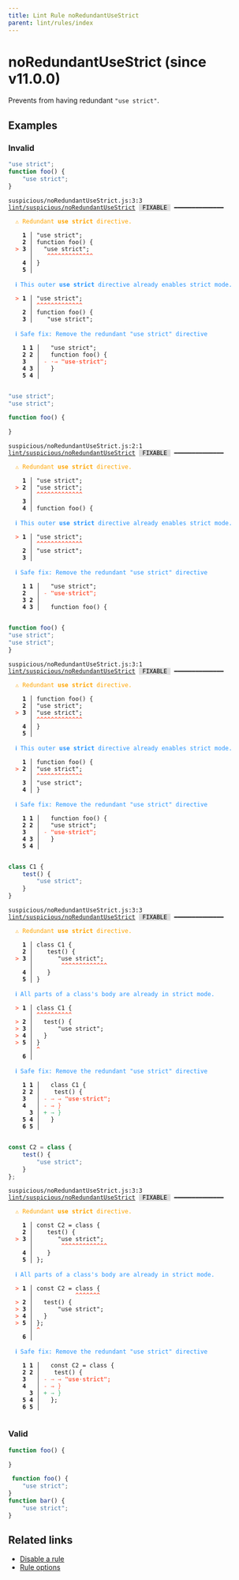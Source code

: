 ```yaml
---
title: Lint Rule noRedundantUseStrict
parent: lint/rules/index
---
```


# noRedundantUseStrict (since v11.0.0)

Prevents from having redundant `"use strict"`.

## Examples

### Invalid

```js
"use strict";
function foo() {
 	"use strict";
}
```

<pre class="language-text"><code class="language-text">suspicious/noRedundantUseStrict.js:3:3 <a href="https://docs.rome.tools/lint/rules/noRedundantUseStrict">lint/suspicious/noRedundantUseStrict</a> <span style="color: #000; background-color: #ddd;"> FIXABLE </span> ━━━━━━━━━━━━━━

<strong><span style="color: Orange;">  </span></strong><strong><span style="color: Orange;">⚠</span></strong> <span style="color: Orange;">Redundant </span><span style="color: Orange;"><strong>use strict</strong></span><span style="color: Orange;"> directive.</span>
  
    <strong>1 │ </strong>&quot;use strict&quot;;
    <strong>2 │ </strong>function foo() {
<strong><span style="color: Tomato;">  </span></strong><strong><span style="color: Tomato;">&gt;</span></strong> <strong>3 │ </strong> 	&quot;use strict&quot;;
   <strong>   │ </strong> 	<strong><span style="color: Tomato;">^</span></strong><strong><span style="color: Tomato;">^</span></strong><strong><span style="color: Tomato;">^</span></strong><strong><span style="color: Tomato;">^</span></strong><strong><span style="color: Tomato;">^</span></strong><strong><span style="color: Tomato;">^</span></strong><strong><span style="color: Tomato;">^</span></strong><strong><span style="color: Tomato;">^</span></strong><strong><span style="color: Tomato;">^</span></strong><strong><span style="color: Tomato;">^</span></strong><strong><span style="color: Tomato;">^</span></strong><strong><span style="color: Tomato;">^</span></strong><strong><span style="color: Tomato;">^</span></strong>
    <strong>4 │ </strong>}
    <strong>5 │ </strong>
  
<strong><span style="color: rgb(38, 148, 255);">  </span></strong><strong><span style="color: rgb(38, 148, 255);">ℹ</span></strong> <span style="color: rgb(38, 148, 255);">This outer </span><span style="color: rgb(38, 148, 255);"><strong>use strict</strong></span><span style="color: rgb(38, 148, 255);"> directive already enables strict mode.</span>
  
<strong><span style="color: Tomato;">  </span></strong><strong><span style="color: Tomato;">&gt;</span></strong> <strong>1 │ </strong>&quot;use strict&quot;;
   <strong>   │ </strong><strong><span style="color: Tomato;">^</span></strong><strong><span style="color: Tomato;">^</span></strong><strong><span style="color: Tomato;">^</span></strong><strong><span style="color: Tomato;">^</span></strong><strong><span style="color: Tomato;">^</span></strong><strong><span style="color: Tomato;">^</span></strong><strong><span style="color: Tomato;">^</span></strong><strong><span style="color: Tomato;">^</span></strong><strong><span style="color: Tomato;">^</span></strong><strong><span style="color: Tomato;">^</span></strong><strong><span style="color: Tomato;">^</span></strong><strong><span style="color: Tomato;">^</span></strong><strong><span style="color: Tomato;">^</span></strong>
    <strong>2 │ </strong>function foo() {
    <strong>3 │ </strong> 	&quot;use strict&quot;;
  
<strong><span style="color: rgb(38, 148, 255);">  </span></strong><strong><span style="color: rgb(38, 148, 255);">ℹ</span></strong> <span style="color: rgb(38, 148, 255);">Safe fix</span><span style="color: rgb(38, 148, 255);">: </span><span style="color: rgb(38, 148, 255);">Remove the redundant &quot;use strict&quot; directive</span>
  
    <strong>1</strong> <strong>1</strong><strong> │ </strong>  &quot;use strict&quot;;
    <strong>2</strong> <strong>2</strong><strong> │ </strong>  function foo() {
    <strong>3</strong>  <strong> │ </strong><span style="color: Tomato;">-</span> <span style="color: Tomato;"><span style="opacity: 0.8;"><strong>·</strong></span></span><span style="color: Tomato;"><span style="opacity: 0.8;"><strong>→ </strong></span></span><span style="color: Tomato;"><strong>&quot;</strong></span><span style="color: Tomato;"><strong>u</strong></span><span style="color: Tomato;"><strong>s</strong></span><span style="color: Tomato;"><strong>e</strong></span><span style="color: Tomato;"><span style="opacity: 0.8;"><strong>·</strong></span></span><span style="color: Tomato;"><strong>s</strong></span><span style="color: Tomato;"><strong>t</strong></span><span style="color: Tomato;"><strong>r</strong></span><span style="color: Tomato;"><strong>i</strong></span><span style="color: Tomato;"><strong>c</strong></span><span style="color: Tomato;"><strong>t</strong></span><span style="color: Tomato;"><strong>&quot;</strong></span><span style="color: Tomato;"><strong>;</strong></span>
    <strong>4</strong> <strong>3</strong><strong> │ </strong>  }
    <strong>5</strong> <strong>4</strong><strong> │ </strong>  
  
</code></pre>

```js
"use strict";
"use strict";

function foo() {

}
```

<pre class="language-text"><code class="language-text">suspicious/noRedundantUseStrict.js:2:1 <a href="https://docs.rome.tools/lint/rules/noRedundantUseStrict">lint/suspicious/noRedundantUseStrict</a> <span style="color: #000; background-color: #ddd;"> FIXABLE </span> ━━━━━━━━━━━━━━

<strong><span style="color: Orange;">  </span></strong><strong><span style="color: Orange;">⚠</span></strong> <span style="color: Orange;">Redundant </span><span style="color: Orange;"><strong>use strict</strong></span><span style="color: Orange;"> directive.</span>
  
    <strong>1 │ </strong>&quot;use strict&quot;;
<strong><span style="color: Tomato;">  </span></strong><strong><span style="color: Tomato;">&gt;</span></strong> <strong>2 │ </strong>&quot;use strict&quot;;
   <strong>   │ </strong><strong><span style="color: Tomato;">^</span></strong><strong><span style="color: Tomato;">^</span></strong><strong><span style="color: Tomato;">^</span></strong><strong><span style="color: Tomato;">^</span></strong><strong><span style="color: Tomato;">^</span></strong><strong><span style="color: Tomato;">^</span></strong><strong><span style="color: Tomato;">^</span></strong><strong><span style="color: Tomato;">^</span></strong><strong><span style="color: Tomato;">^</span></strong><strong><span style="color: Tomato;">^</span></strong><strong><span style="color: Tomato;">^</span></strong><strong><span style="color: Tomato;">^</span></strong><strong><span style="color: Tomato;">^</span></strong>
    <strong>3 │ </strong>
    <strong>4 │ </strong>function foo() {
  
<strong><span style="color: rgb(38, 148, 255);">  </span></strong><strong><span style="color: rgb(38, 148, 255);">ℹ</span></strong> <span style="color: rgb(38, 148, 255);">This outer </span><span style="color: rgb(38, 148, 255);"><strong>use strict</strong></span><span style="color: rgb(38, 148, 255);"> directive already enables strict mode.</span>
  
<strong><span style="color: Tomato;">  </span></strong><strong><span style="color: Tomato;">&gt;</span></strong> <strong>1 │ </strong>&quot;use strict&quot;;
   <strong>   │ </strong><strong><span style="color: Tomato;">^</span></strong><strong><span style="color: Tomato;">^</span></strong><strong><span style="color: Tomato;">^</span></strong><strong><span style="color: Tomato;">^</span></strong><strong><span style="color: Tomato;">^</span></strong><strong><span style="color: Tomato;">^</span></strong><strong><span style="color: Tomato;">^</span></strong><strong><span style="color: Tomato;">^</span></strong><strong><span style="color: Tomato;">^</span></strong><strong><span style="color: Tomato;">^</span></strong><strong><span style="color: Tomato;">^</span></strong><strong><span style="color: Tomato;">^</span></strong><strong><span style="color: Tomato;">^</span></strong>
    <strong>2 │ </strong>&quot;use strict&quot;;
    <strong>3 │ </strong>
  
<strong><span style="color: rgb(38, 148, 255);">  </span></strong><strong><span style="color: rgb(38, 148, 255);">ℹ</span></strong> <span style="color: rgb(38, 148, 255);">Safe fix</span><span style="color: rgb(38, 148, 255);">: </span><span style="color: rgb(38, 148, 255);">Remove the redundant &quot;use strict&quot; directive</span>
  
    <strong>1</strong> <strong>1</strong><strong> │ </strong>  &quot;use strict&quot;;
    <strong>2</strong>  <strong> │ </strong><span style="color: Tomato;">-</span> <span style="color: Tomato;"><strong>&quot;</strong></span><span style="color: Tomato;"><strong>u</strong></span><span style="color: Tomato;"><strong>s</strong></span><span style="color: Tomato;"><strong>e</strong></span><span style="color: Tomato;"><span style="opacity: 0.8;"><strong>·</strong></span></span><span style="color: Tomato;"><strong>s</strong></span><span style="color: Tomato;"><strong>t</strong></span><span style="color: Tomato;"><strong>r</strong></span><span style="color: Tomato;"><strong>i</strong></span><span style="color: Tomato;"><strong>c</strong></span><span style="color: Tomato;"><strong>t</strong></span><span style="color: Tomato;"><strong>&quot;</strong></span><span style="color: Tomato;"><strong>;</strong></span>
    <strong>3</strong> <strong>2</strong><strong> │ </strong>  
    <strong>4</strong> <strong>3</strong><strong> │ </strong>  function foo() {
  
</code></pre>

```js
function foo() {
"use strict";
"use strict";
}
```

<pre class="language-text"><code class="language-text">suspicious/noRedundantUseStrict.js:3:1 <a href="https://docs.rome.tools/lint/rules/noRedundantUseStrict">lint/suspicious/noRedundantUseStrict</a> <span style="color: #000; background-color: #ddd;"> FIXABLE </span> ━━━━━━━━━━━━━━

<strong><span style="color: Orange;">  </span></strong><strong><span style="color: Orange;">⚠</span></strong> <span style="color: Orange;">Redundant </span><span style="color: Orange;"><strong>use strict</strong></span><span style="color: Orange;"> directive.</span>
  
    <strong>1 │ </strong>function foo() {
    <strong>2 │ </strong>&quot;use strict&quot;;
<strong><span style="color: Tomato;">  </span></strong><strong><span style="color: Tomato;">&gt;</span></strong> <strong>3 │ </strong>&quot;use strict&quot;;
   <strong>   │ </strong><strong><span style="color: Tomato;">^</span></strong><strong><span style="color: Tomato;">^</span></strong><strong><span style="color: Tomato;">^</span></strong><strong><span style="color: Tomato;">^</span></strong><strong><span style="color: Tomato;">^</span></strong><strong><span style="color: Tomato;">^</span></strong><strong><span style="color: Tomato;">^</span></strong><strong><span style="color: Tomato;">^</span></strong><strong><span style="color: Tomato;">^</span></strong><strong><span style="color: Tomato;">^</span></strong><strong><span style="color: Tomato;">^</span></strong><strong><span style="color: Tomato;">^</span></strong><strong><span style="color: Tomato;">^</span></strong>
    <strong>4 │ </strong>}
    <strong>5 │ </strong>
  
<strong><span style="color: rgb(38, 148, 255);">  </span></strong><strong><span style="color: rgb(38, 148, 255);">ℹ</span></strong> <span style="color: rgb(38, 148, 255);">This outer </span><span style="color: rgb(38, 148, 255);"><strong>use strict</strong></span><span style="color: rgb(38, 148, 255);"> directive already enables strict mode.</span>
  
    <strong>1 │ </strong>function foo() {
<strong><span style="color: Tomato;">  </span></strong><strong><span style="color: Tomato;">&gt;</span></strong> <strong>2 │ </strong>&quot;use strict&quot;;
   <strong>   │ </strong><strong><span style="color: Tomato;">^</span></strong><strong><span style="color: Tomato;">^</span></strong><strong><span style="color: Tomato;">^</span></strong><strong><span style="color: Tomato;">^</span></strong><strong><span style="color: Tomato;">^</span></strong><strong><span style="color: Tomato;">^</span></strong><strong><span style="color: Tomato;">^</span></strong><strong><span style="color: Tomato;">^</span></strong><strong><span style="color: Tomato;">^</span></strong><strong><span style="color: Tomato;">^</span></strong><strong><span style="color: Tomato;">^</span></strong><strong><span style="color: Tomato;">^</span></strong><strong><span style="color: Tomato;">^</span></strong>
    <strong>3 │ </strong>&quot;use strict&quot;;
    <strong>4 │ </strong>}
  
<strong><span style="color: rgb(38, 148, 255);">  </span></strong><strong><span style="color: rgb(38, 148, 255);">ℹ</span></strong> <span style="color: rgb(38, 148, 255);">Safe fix</span><span style="color: rgb(38, 148, 255);">: </span><span style="color: rgb(38, 148, 255);">Remove the redundant &quot;use strict&quot; directive</span>
  
    <strong>1</strong> <strong>1</strong><strong> │ </strong>  function foo() {
    <strong>2</strong> <strong>2</strong><strong> │ </strong>  &quot;use strict&quot;;
    <strong>3</strong>  <strong> │ </strong><span style="color: Tomato;">-</span> <span style="color: Tomato;"><strong>&quot;</strong></span><span style="color: Tomato;"><strong>u</strong></span><span style="color: Tomato;"><strong>s</strong></span><span style="color: Tomato;"><strong>e</strong></span><span style="color: Tomato;"><span style="opacity: 0.8;"><strong>·</strong></span></span><span style="color: Tomato;"><strong>s</strong></span><span style="color: Tomato;"><strong>t</strong></span><span style="color: Tomato;"><strong>r</strong></span><span style="color: Tomato;"><strong>i</strong></span><span style="color: Tomato;"><strong>c</strong></span><span style="color: Tomato;"><strong>t</strong></span><span style="color: Tomato;"><strong>&quot;</strong></span><span style="color: Tomato;"><strong>;</strong></span>
    <strong>4</strong> <strong>3</strong><strong> │ </strong>  }
    <strong>5</strong> <strong>4</strong><strong> │ </strong>  
  
</code></pre>

```js
class C1 {
	test() {
		"use strict";
	}
}
```

<pre class="language-text"><code class="language-text">suspicious/noRedundantUseStrict.js:3:3 <a href="https://docs.rome.tools/lint/rules/noRedundantUseStrict">lint/suspicious/noRedundantUseStrict</a> <span style="color: #000; background-color: #ddd;"> FIXABLE </span> ━━━━━━━━━━━━━━

<strong><span style="color: Orange;">  </span></strong><strong><span style="color: Orange;">⚠</span></strong> <span style="color: Orange;">Redundant </span><span style="color: Orange;"><strong>use strict</strong></span><span style="color: Orange;"> directive.</span>
  
    <strong>1 │ </strong>class C1 {
    <strong>2 │ </strong>	test() {
<strong><span style="color: Tomato;">  </span></strong><strong><span style="color: Tomato;">&gt;</span></strong> <strong>3 │ </strong>		&quot;use strict&quot;;
   <strong>   │ </strong>		<strong><span style="color: Tomato;">^</span></strong><strong><span style="color: Tomato;">^</span></strong><strong><span style="color: Tomato;">^</span></strong><strong><span style="color: Tomato;">^</span></strong><strong><span style="color: Tomato;">^</span></strong><strong><span style="color: Tomato;">^</span></strong><strong><span style="color: Tomato;">^</span></strong><strong><span style="color: Tomato;">^</span></strong><strong><span style="color: Tomato;">^</span></strong><strong><span style="color: Tomato;">^</span></strong><strong><span style="color: Tomato;">^</span></strong><strong><span style="color: Tomato;">^</span></strong><strong><span style="color: Tomato;">^</span></strong>
    <strong>4 │ </strong>	}
    <strong>5 │ </strong>}
  
<strong><span style="color: rgb(38, 148, 255);">  </span></strong><strong><span style="color: rgb(38, 148, 255);">ℹ</span></strong> <span style="color: rgb(38, 148, 255);">All parts of a class's body are already in strict mode.</span>
  
<strong><span style="color: Tomato;">  </span></strong><strong><span style="color: Tomato;">&gt;</span></strong> <strong>1 │ </strong>class C1 {
   <strong>   │ </strong><strong><span style="color: Tomato;">^</span></strong><strong><span style="color: Tomato;">^</span></strong><strong><span style="color: Tomato;">^</span></strong><strong><span style="color: Tomato;">^</span></strong><strong><span style="color: Tomato;">^</span></strong><strong><span style="color: Tomato;">^</span></strong><strong><span style="color: Tomato;">^</span></strong><strong><span style="color: Tomato;">^</span></strong><strong><span style="color: Tomato;">^</span></strong><strong><span style="color: Tomato;">^</span></strong>
<strong><span style="color: Tomato;">  </span></strong><strong><span style="color: Tomato;">&gt;</span></strong> <strong>2 │ </strong>	test() {
<strong><span style="color: Tomato;">  </span></strong><strong><span style="color: Tomato;">&gt;</span></strong> <strong>3 │ </strong>		&quot;use strict&quot;;
<strong><span style="color: Tomato;">  </span></strong><strong><span style="color: Tomato;">&gt;</span></strong> <strong>4 │ </strong>	}
<strong><span style="color: Tomato;">  </span></strong><strong><span style="color: Tomato;">&gt;</span></strong> <strong>5 │ </strong>}
   <strong>   │ </strong><strong><span style="color: Tomato;">^</span></strong>
    <strong>6 │ </strong>
  
<strong><span style="color: rgb(38, 148, 255);">  </span></strong><strong><span style="color: rgb(38, 148, 255);">ℹ</span></strong> <span style="color: rgb(38, 148, 255);">Safe fix</span><span style="color: rgb(38, 148, 255);">: </span><span style="color: rgb(38, 148, 255);">Remove the redundant &quot;use strict&quot; directive</span>
  
    <strong>1</strong> <strong>1</strong><strong> │ </strong>  class C1 {
    <strong>2</strong> <strong>2</strong><strong> │ </strong>  	test() {
    <strong>3</strong>  <strong> │ </strong><span style="color: Tomato;">-</span> <span style="color: Tomato;"><span style="opacity: 0.8;">→ </span></span><span style="color: Tomato;"><span style="opacity: 0.8;"><strong>→ </strong></span></span><span style="color: Tomato;"><strong>&quot;</strong></span><span style="color: Tomato;"><strong>u</strong></span><span style="color: Tomato;"><strong>s</strong></span><span style="color: Tomato;"><strong>e</strong></span><span style="color: Tomato;"><span style="opacity: 0.8;"><strong>·</strong></span></span><span style="color: Tomato;"><strong>s</strong></span><span style="color: Tomato;"><strong>t</strong></span><span style="color: Tomato;"><strong>r</strong></span><span style="color: Tomato;"><strong>i</strong></span><span style="color: Tomato;"><strong>c</strong></span><span style="color: Tomato;"><strong>t</strong></span><span style="color: Tomato;"><strong>&quot;</strong></span><span style="color: Tomato;"><strong>;</strong></span>
    <strong>4</strong>  <strong> │ </strong><span style="color: Tomato;">-</span> <span style="color: Tomato;"><span style="opacity: 0.8;"><strong>→ </strong></span></span><span style="color: Tomato;">}</span>
      <strong>3</strong><strong> │ </strong><span style="color: MediumSeaGreen;">+</span> <span style="color: MediumSeaGreen;"><span style="opacity: 0.8;">→ </span></span><span style="color: MediumSeaGreen;">}</span>
    <strong>5</strong> <strong>4</strong><strong> │ </strong>  }
    <strong>6</strong> <strong>5</strong><strong> │ </strong>  
  
</code></pre>

```js
const C2 = class {
	test() {
		"use strict";
	}
};

```

<pre class="language-text"><code class="language-text">suspicious/noRedundantUseStrict.js:3:3 <a href="https://docs.rome.tools/lint/rules/noRedundantUseStrict">lint/suspicious/noRedundantUseStrict</a> <span style="color: #000; background-color: #ddd;"> FIXABLE </span> ━━━━━━━━━━━━━━

<strong><span style="color: Orange;">  </span></strong><strong><span style="color: Orange;">⚠</span></strong> <span style="color: Orange;">Redundant </span><span style="color: Orange;"><strong>use strict</strong></span><span style="color: Orange;"> directive.</span>
  
    <strong>1 │ </strong>const C2 = class {
    <strong>2 │ </strong>	test() {
<strong><span style="color: Tomato;">  </span></strong><strong><span style="color: Tomato;">&gt;</span></strong> <strong>3 │ </strong>		&quot;use strict&quot;;
   <strong>   │ </strong>		<strong><span style="color: Tomato;">^</span></strong><strong><span style="color: Tomato;">^</span></strong><strong><span style="color: Tomato;">^</span></strong><strong><span style="color: Tomato;">^</span></strong><strong><span style="color: Tomato;">^</span></strong><strong><span style="color: Tomato;">^</span></strong><strong><span style="color: Tomato;">^</span></strong><strong><span style="color: Tomato;">^</span></strong><strong><span style="color: Tomato;">^</span></strong><strong><span style="color: Tomato;">^</span></strong><strong><span style="color: Tomato;">^</span></strong><strong><span style="color: Tomato;">^</span></strong><strong><span style="color: Tomato;">^</span></strong>
    <strong>4 │ </strong>	}
    <strong>5 │ </strong>};
  
<strong><span style="color: rgb(38, 148, 255);">  </span></strong><strong><span style="color: rgb(38, 148, 255);">ℹ</span></strong> <span style="color: rgb(38, 148, 255);">All parts of a class's body are already in strict mode.</span>
  
<strong><span style="color: Tomato;">  </span></strong><strong><span style="color: Tomato;">&gt;</span></strong> <strong>1 │ </strong>const C2 = class {
   <strong>   │ </strong>           <strong><span style="color: Tomato;">^</span></strong><strong><span style="color: Tomato;">^</span></strong><strong><span style="color: Tomato;">^</span></strong><strong><span style="color: Tomato;">^</span></strong><strong><span style="color: Tomato;">^</span></strong><strong><span style="color: Tomato;">^</span></strong><strong><span style="color: Tomato;">^</span></strong>
<strong><span style="color: Tomato;">  </span></strong><strong><span style="color: Tomato;">&gt;</span></strong> <strong>2 │ </strong>	test() {
<strong><span style="color: Tomato;">  </span></strong><strong><span style="color: Tomato;">&gt;</span></strong> <strong>3 │ </strong>		&quot;use strict&quot;;
<strong><span style="color: Tomato;">  </span></strong><strong><span style="color: Tomato;">&gt;</span></strong> <strong>4 │ </strong>	}
<strong><span style="color: Tomato;">  </span></strong><strong><span style="color: Tomato;">&gt;</span></strong> <strong>5 │ </strong>};
   <strong>   │ </strong><strong><span style="color: Tomato;">^</span></strong>
    <strong>6 │ </strong>
  
<strong><span style="color: rgb(38, 148, 255);">  </span></strong><strong><span style="color: rgb(38, 148, 255);">ℹ</span></strong> <span style="color: rgb(38, 148, 255);">Safe fix</span><span style="color: rgb(38, 148, 255);">: </span><span style="color: rgb(38, 148, 255);">Remove the redundant &quot;use strict&quot; directive</span>
  
    <strong>1</strong> <strong>1</strong><strong> │ </strong>  const C2 = class {
    <strong>2</strong> <strong>2</strong><strong> │ </strong>  	test() {
    <strong>3</strong>  <strong> │ </strong><span style="color: Tomato;">-</span> <span style="color: Tomato;"><span style="opacity: 0.8;">→ </span></span><span style="color: Tomato;"><span style="opacity: 0.8;"><strong>→ </strong></span></span><span style="color: Tomato;"><strong>&quot;</strong></span><span style="color: Tomato;"><strong>u</strong></span><span style="color: Tomato;"><strong>s</strong></span><span style="color: Tomato;"><strong>e</strong></span><span style="color: Tomato;"><span style="opacity: 0.8;"><strong>·</strong></span></span><span style="color: Tomato;"><strong>s</strong></span><span style="color: Tomato;"><strong>t</strong></span><span style="color: Tomato;"><strong>r</strong></span><span style="color: Tomato;"><strong>i</strong></span><span style="color: Tomato;"><strong>c</strong></span><span style="color: Tomato;"><strong>t</strong></span><span style="color: Tomato;"><strong>&quot;</strong></span><span style="color: Tomato;"><strong>;</strong></span>
    <strong>4</strong>  <strong> │ </strong><span style="color: Tomato;">-</span> <span style="color: Tomato;"><span style="opacity: 0.8;"><strong>→ </strong></span></span><span style="color: Tomato;">}</span>
      <strong>3</strong><strong> │ </strong><span style="color: MediumSeaGreen;">+</span> <span style="color: MediumSeaGreen;"><span style="opacity: 0.8;">→ </span></span><span style="color: MediumSeaGreen;">}</span>
    <strong>5</strong> <strong>4</strong><strong> │ </strong>  };
    <strong>6</strong> <strong>5</strong><strong> │ </strong>  
  
</code></pre>

### Valid

```js
function foo() {

}
```

```js
 function foo() {
    "use strict";
}
function bar() {
    "use strict";
}
```

## Related links

- [Disable a rule](/linter/#disable-a-lint-rule)
- [Rule options](/linter/#rule-options)
